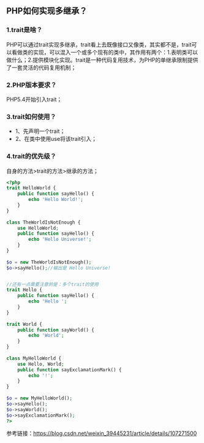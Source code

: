 ## PHP如何实现多继承？
### 1.trait是啥？
PHP可以通过trait实现多继承，trait看上去既像接口又像类，其实都不是，trait可以看做类的实现，可以混入一个或多个现有的类中，其作用有两个：1.表明类可以做什么；2.提供模块化实现。trait是一种代码复用技术，为PHP的单继承限制提供了一套灵活的代码复用机制；
### 2.PHP版本要求？
PHP5.4开始引入trait；
### 3.trait如何使用？
  * 1、先声明一个trait；
  * 2、在类中使用use将该trait引入；
### 4.trait的优先级？
自身的方法>trait的方法>继承的方法；
```php
<?php
trait HelloWorld {
    public function sayHello() {
        echo 'Hello World!';
    }
}
 
class TheWorldIsNotEnough {
    use HelloWorld;
    public function sayHello() {
        echo 'Hello Universe!';
    }
}
 
$o = new TheWorldIsNotEnough();
$o->sayHello();//输出是 Hello Universe!


//还有一点需要注意的是：多个trait的使用
trait Hello {
    public function sayHello() {
        echo 'Hello ';
    }
}
 
trait World {
    public function sayWorld() {
        echo 'World';
    }
}
 
class MyHelloWorld {
    use Hello, World;
    public function sayExclamationMark() {
        echo '!';
    }
}
 
$o = new MyHelloWorld();
$o->sayHello();
$o->sayWorld();
$o->sayExclamationMark();
?>
```
参考链接：https://blog.csdn.net/weixin_39445231/article/details/107271500
